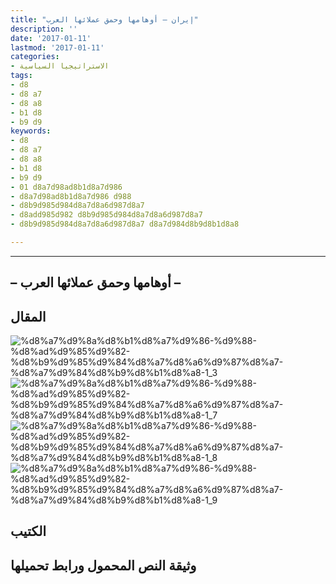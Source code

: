 ```yaml
---
title: "إيران – أوهامها وحمق عملائها العرب"
description: ''
date: '2017-01-11'
lastmod: '2017-01-11'
categories:
- الاستراتيجيا السياسية
tags:
- d8
- d8 a7
- d8 a8
- b1 d8
- b9 d9
keywords:
- d8
- d8 a7
- d8 a8
- b1 d8
- b9 d9
- 01 d8a7d98ad8b1d8a7d986
- d8a7d98ad8b1d8a7d986 d988
- d8b9d985d984d8a7d8a6d987d8a7
- d8add985d982 d8b9d985d984d8a7d8a6d987d8a7
- d8b9d985d984d8a7d8a6d987d8a7 d8a7d984d8b9d8b1d8a8

---
```

****

## **– أوهامها وحمق عملائها العرب –**

## المقال

![%d8%a7%d9%8a%d8%b1%d8%a7%d9%86-%d9%88-%d8%ad%d9%85%d9%82-%d8%b9%d9%85%d9%84%d8%a7%d8%a6%d9%87%d8%a7-%d8%a7%d9%84%d8%b9%d8%b1%d8%a8-1_3](https://abouyaarebmarzouki.wordpress.com/wp-content/uploads/2017/01/d8a7d98ad8b1d8a7d986-d988-d8add985d982-d8b9d985d984d8a7d8a6d987d8a7-d8a7d984d8b9d8b1d8a8-1_3.png?w=648) ![%d8%a7%d9%8a%d8%b1%d8%a7%d9%86-%d9%88-%d8%ad%d9%85%d9%82-%d8%b9%d9%85%d9%84%d8%a7%d8%a6%d9%87%d8%a7-%d8%a7%d9%84%d8%b9%d8%b1%d8%a8-1_7](https://abouyaarebmarzouki.wordpress.com/wp-content/uploads/2017/01/d8a7d98ad8b1d8a7d986-d988-d8add985d982-d8b9d985d984d8a7d8a6d987d8a7-d8a7d984d8b9d8b1d8a8-1_7.png?w=648) ![%d8%a7%d9%8a%d8%b1%d8%a7%d9%86-%d9%88-%d8%ad%d9%85%d9%82-%d8%b9%d9%85%d9%84%d8%a7%d8%a6%d9%87%d8%a7-%d8%a7%d9%84%d8%b9%d8%b1%d8%a8-1_8](https://abouyaarebmarzouki.wordpress.com/wp-content/uploads/2017/01/d8a7d98ad8b1d8a7d986-d988-d8add985d982-d8b9d985d984d8a7d8a6d987d8a7-d8a7d984d8b9d8b1d8a8-1_8.png?w=648) ![%d8%a7%d9%8a%d8%b1%d8%a7%d9%86-%d9%88-%d8%ad%d9%85%d9%82-%d8%b9%d9%85%d9%84%d8%a7%d8%a6%d9%87%d8%a7-%d8%a7%d9%84%d8%b9%d8%b1%d8%a8-1_9](https://abouyaarebmarzouki.wordpress.com/wp-content/uploads/2017/01/d8a7d98ad8b1d8a7d986-d988-d8add985d982-d8b9d985d984d8a7d8a6d987d8a7-d8a7d984d8b9d8b1d8a8-1_9.png?w=648)

## الكتيب

## وثيقة النص المحمول ورابط تحميلها

###